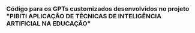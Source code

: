 ### Código para os GPTs customizados desenvolvidos no projeto "PIBITI APLICAÇÃO DE TÉCNICAS DE INTELIGÊNCIA ARTIFICIAL NA EDUCAÇÃO"
